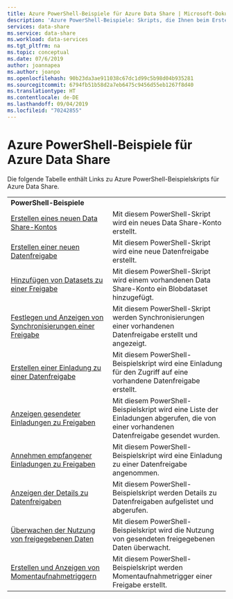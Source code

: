 ```yaml
---
title: Azure PowerShell-Beispiele für Azure Data Share | Microsoft-Dokumentation
description: 'Azure PowerShell-Beispiele: Skripts, die Ihnen beim Erstellen und Verwalten von Datenfreigaben helfen.'
services: data-share
ms.service: data-share
ms.workload: data-services
ms.tgt_pltfrm: na
ms.topic: conceptual
ms.date: 07/6/2019
author: joannapea
ms.author: joanpo
ms.openlocfilehash: 90b23da3ae911038c67dc1d99c5b98d04b935281
ms.sourcegitcommit: 6794fb51b58d2a7eb6475c9456d55eb1267f8d40
ms.translationtype: HT
ms.contentlocale: de-DE
ms.lasthandoff: 09/04/2019
ms.locfileid: "70242855"
---
```

# <a name="azure-powershell-samples-for-azure-data-share"></a>Azure PowerShell-Beispiele für Azure Data Share

Die folgende Tabelle enthält Links zu Azure PowerShell-Beispielskripts für Azure Data Share.

| |  |
|---|---|
|**PowerShell-Beispiele**||
|[Erstellen eines neuen Data Share-Kontos](scripts/powershell/create-new-share-account-powershell.md)| Mit diesem PowerShell-Skript wird ein neues Data Share-Konto erstellt. |
|[Erstellen einer neuen Datenfreigabe](scripts/powershell/create-new-share-powershell.md)| Mit diesem PowerShell-Skript wird eine neue Datenfreigabe erstellt. |
|[Hinzufügen von Datasets zu einer Freigabe](scripts/powershell/add-datasets-powershell.md)| Mit diesem PowerShell-Skript wird einem vorhandenen Data Share-Konto ein Blobdataset hinzugefügt. |
|[Festlegen und Anzeigen von Synchronisierungen einer Freigabe](scripts/powershell/set-view-synchronizations-powershell.md)| Mit diesem PowerShell-Skript werden Synchronisierungen einer vorhandenen Datenfreigabe erstellt und angezeigt. |
|[Erstellen einer Einladung zu einer Datenfreigabe](scripts/powershell/create-share-invitation-powershell.md)| Mit diesem PowerShell-Beispielskript wird eine Einladung für den Zugriff auf eine vorhandene Datenfreigabe erstellt. |
|[Anzeigen gesendeter Einladungen zu Freigaben](scripts/powershell/view-sent-invitations-powershell.md)| Mit diesem PowerShell-Beispielskript wird eine Liste der Einladungen abgerufen, die von einer vorhandenen Datenfreigabe gesendet wurden. |
|[Annehmen empfangener Einladungen zu Freigaben](scripts/powershell/accept-share-invitations-powershell.md)| Mit diesem PowerShell-Beispielskript wird eine Einladung zu einer Datenfreigabe angenommen.|
|[Anzeigen der Details zu Datenfreigaben](scripts/powershell/view-share-details-powershell.md)| Mit diesem PowerShell-Beispielskript werden Details zu Datenfreigaben aufgelistet und abgerufen. |
|[Überwachen der Nutzung von freigegebenen Daten](scripts/powershell/monitor-usage-powershell.md)| Mit diesem PowerShell-Beispielskript wird die Nutzung von gesendeten freigegebenen Daten überwacht. |
|[Erstellen und Anzeigen von Momentaufnahmetriggern](scripts/powershell/create-view-trigger-powershell.md)| Mit diesem PowerShell-Beispielskript werden Momentaufnahmetrigger einer Freigabe erstellt.






